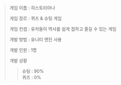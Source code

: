 >게임 이름 : 히스토리아나
>
>게임 장르 : 퀴즈 & 슈팅 게임
>
>게임 컨셉 : 유저들이 역사를 쉽게 접하고 즐길 수 있는 게임
>
>개발 방법 : 유니티 엔진 사용
>
>개발 인원 : 1명
>
>개발 상황
>>슈팅 : 90%<br>
>>퀴즈 : 0% 
